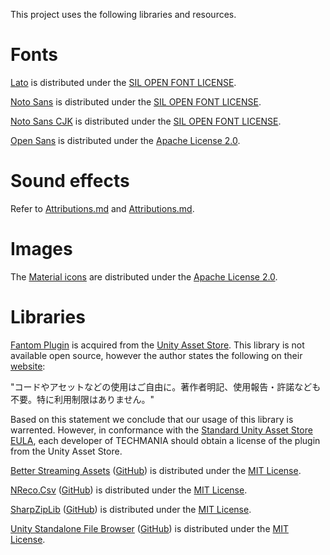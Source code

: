 This project uses the following libraries and resources.

# Fonts

[Lato](TECHMANIA/Assets/Fonts/Lato) is distributed under the [SIL OPEN FONT LICENSE](TECHMANIA/Assets/Fonts/Lato/OFL.txt).

[Noto Sans](TECHMANIA/Assets/Fonts/Noto%20Sans) is distributed under the [SIL OPEN FONT LICENSE](TECHMANIA/Assets/Fonts/Noto%20Sans/LICENSE_OFL.txt).

[Noto Sans CJK](TECHMANIA/Assets/Fonts/Noto%20Sans%20CJK) is distributed under the [SIL OPEN FONT LICENSE](TECHMANIA/Assets/Fonts/Noto%20Sans%20CJK/LICENSE_OFL.txt).

[Open Sans](TECHMANIA/Assets/Fonts/Open%20Sans) is distributed under the [Apache License 2.0](TECHMANIA/Assets/Fonts/Open%20Sans/LICENSE.txt).

# Sound effects

Refer to [Attributions.md](TECHMANIA/Assets/Sfx/Attributions.md) and [Attributions.md](TECHMANIA/Assets/UI/SFX/Attributions.md).

# Images

The [Material icons](TECHMANIA/Assets/Sprites/Material%20Icons) are distributed under the [Apache License 2.0](TECHMANIA/Assets/Sprites/Material%20Icons/LICENSE).

# Libraries

[Fantom Plugin](TECHMANIA/Assets/FantomPlugin) is acquired from the [Unity Asset Store](https://assetstore.unity.com/packages/tools/gui/android-native-dialogs-and-functions-plugin-106497). This library is not available open source, however the author states the following on their [website](http://fantom1x.blog130.fc2.com/):

"コードやアセットなどの使用はご自由に。著作者明記、使用報告・許諾なども不要。特に利用制限はありません。"

Based on this statement we conclude that our usage of this library is warrented. However, in conformance with the [Standard Unity Asset Store EULA](https://unity3d.com/legal/as_terms), each developer of TECHMANIA should obtain a license of the plugin from the Unity Asset Store.

[Better Streaming Assets](TECHMANIA/Assets/Plugins/BetterStreamingAssets) ([GitHub](https://github.com/gwiazdorrr/BetterStreamingAssets)) is distributed under the [MIT License](TECHMANIA/Assets/Plugins/BetterStreamingAssets/LICENSE.txt).

[NReco.Csv](TECHMANIA/Assets/Scripts/CSV%20Reader) ([GitHub](https://github.com/nreco/csv)) is distributed under the [MIT License](TECHMANIA/Assets/Scripts/CSV%20Reader/LICENSE).

[SharpZipLib](TECHMANIA/Assets/Scripts/Zip%20Library) ([GitHub](https://github.com/icsharpcode/SharpZipLib/)) is distributed under the [MIT License](TECHMANIA/Assets/Scripts/Zip%20Library/LICENSE.txt).

[Unity Standalone File Browser](TECHMANIA/Assets/StandaloneFileBrowser) ([GitHub](https://github.com/gkngkc/UnityStandaloneFileBrowser)) is distributed under the [MIT License](TECHMANIA/Assets/StandaloneFileBrowser/Notes.txt).
